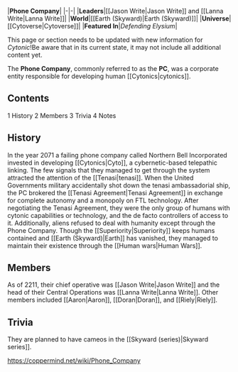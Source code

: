 |**Phone Company**|
|-|-|
|**Leaders**|[[Jason Write\|Jason Write]] and [[Lanna Write\|Lanna Write]]|
|**World**|[[Earth (Skyward)\|Earth (Skyward)]]|
|**Universe**|[[Cytoverse\|Cytoverse]]|
|**Featured In**|*Defending Elysium*|

This page or section needs to be updated with new information for *Cytonic*!Be aware that in its current state, it may not include all additional content yet.

The **Phone Company**, commonly referred to as the **PC**, was a corporate entity responsible for developing human [[Cytonics\|cytonics]].

## Contents

1 History
2 Members
3 Trivia
4 Notes


## History
In the year 2071 a failing phone company called Northern Bell Incorporated invested in developing [[Cytonics\|Cyto]], a cybernetic-based telepathic linking. The few signals that they managed to get through the system attracted the attention of the [[Tenasi\|tenasi]]. When the United Governments military accidentally shot down the tenasi ambassadorial ship, the PC brokered the [[Tenasi Agreement\|Tenasi Agreement]] in exchange for complete autonomy and a monopoly on FTL technology.
After negotiating the Tenasi Agreement, they were the only group of humans with cytonic capabilities or technology, and the de facto controllers of access to it. Additionally, aliens refused to deal with humanity except through the Phone Company.
Though the [[Superiority\|Superiority]] keeps humans contained and [[Earth (Skyward)\|Earth]] has vanished, they managed to maintain their existence through the [[Human wars\|Human Wars]].

## Members
As of 2211, their chief operative was [[Jason Write\|Jason Write]] and the head of their Central Operations was [[Lanna Write\|Lanna Write]]. Other members included [[Aaron\|Aaron]], [[Doran\|Doran]], and [[Riely\|Riely]].

## Trivia
They are planned to have cameos in the [[Skyward (series)\|Skyward series]].



https://coppermind.net/wiki/Phone_Company